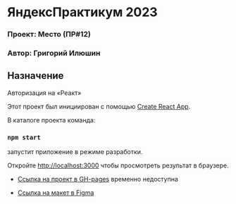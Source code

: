 # ЯндексПрактикум 2023
### Проект: Место (ПР#12)
### Автор: Григорий Илюшин

## Назначение ##

Авторизация на «Реакт»

Этот проект был инициирован с помощью [Create React App](https://github.com/facebook/create-react-app).

В каталоге проекта команда:
### `npm start`
запустит приложение в режиме разработки.

Откройте [http://localhost:3000](http://localhost:3000) чтобы просмотреть результат в браузере.

* [Cсылка на проект в GH-pages](https://ilushingl.github.io/mesto/) временно недоступна

* [Ссылка на макет в Figma](https://www.figma.com/file/2cn9N9jSkmxD84oJik7xL7/JavaScript.-Sprint-4?node-id=0%3A1)
